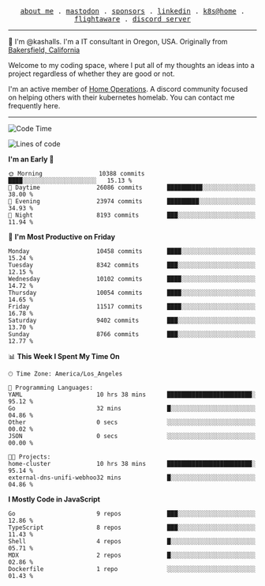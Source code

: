 <p align="center">
  <samp>
    <a href="https://jordanjones.org/">about me</a> .
    <a rel="me" href="https://mastodon.social/@kashall">mastodon</a> .
    <a href="https://github.com/sponsors/kashalls">sponsors</a> .
    <a href="https://linkedin.com/in/jordpjones">linkedin</a> .
    <a href="https://github.com/kashalls/home-cluster">k8s@home</a> .
    <a href="https://flightaware.com/adsb/stats/user/kashalls">flightaware</a> .
    <a href="https://discord.gg/V2WrCfqba9">discord server</a>
  </samp>
</p>

----------------------------------------------------------------

:wave: I'm @kashalls. I'm a IT consultant in Oregon, USA. Originally from [Bakersfield, California](https://maps.app.goo.gl/QQMtywTWghpXB6Tu6)

Welcome to my coding space, where I put all of my thoughts an ideas into a project regardless of whether they are good or not.

I'm an active member of [Home Operations](https://discord.gg/home-operations). A discord community focused on helping others with their kubernetes homelab. You can contact me frequently here.

----------------------------------------------------------------
<!--START_SECTION:waka-->
![Code Time](http://img.shields.io/badge/Code%20Time-2%2C356%20hrs%2038%20mins-blue)

![Lines of code](https://img.shields.io/badge/From%20Hello%20World%20I%27ve%20Written-11.1%20million%20lines%20of%20code-blue)

**I'm an Early 🐤** 

```text
🌞 Morning                10388 commits       ████░░░░░░░░░░░░░░░░░░░░░   15.13 % 
🌆 Daytime                26086 commits       ██████████░░░░░░░░░░░░░░░   38.00 % 
🌃 Evening                23974 commits       █████████░░░░░░░░░░░░░░░░   34.93 % 
🌙 Night                  8193 commits        ███░░░░░░░░░░░░░░░░░░░░░░   11.94 % 
```
📅 **I'm Most Productive on Friday** 

```text
Monday                   10458 commits       ████░░░░░░░░░░░░░░░░░░░░░   15.24 % 
Tuesday                  8342 commits        ███░░░░░░░░░░░░░░░░░░░░░░   12.15 % 
Wednesday                10102 commits       ████░░░░░░░░░░░░░░░░░░░░░   14.72 % 
Thursday                 10054 commits       ████░░░░░░░░░░░░░░░░░░░░░   14.65 % 
Friday                   11517 commits       ████░░░░░░░░░░░░░░░░░░░░░   16.78 % 
Saturday                 9402 commits        ███░░░░░░░░░░░░░░░░░░░░░░   13.70 % 
Sunday                   8766 commits        ███░░░░░░░░░░░░░░░░░░░░░░   12.77 % 
```


📊 **This Week I Spent My Time On** 

```text
🕑︎ Time Zone: America/Los_Angeles

💬 Programming Languages: 
YAML                     10 hrs 38 mins      ████████████████████████░   95.12 % 
Go                       32 mins             █░░░░░░░░░░░░░░░░░░░░░░░░   04.86 % 
Other                    0 secs              ░░░░░░░░░░░░░░░░░░░░░░░░░   00.02 % 
JSON                     0 secs              ░░░░░░░░░░░░░░░░░░░░░░░░░   00.00 % 

🐱‍💻 Projects: 
home-cluster             10 hrs 38 mins      ████████████████████████░   95.14 % 
external-dns-unifi-webhoo32 mins             █░░░░░░░░░░░░░░░░░░░░░░░░   04.86 % 
```

**I Mostly Code in JavaScript** 

```text
Go                       9 repos             ███░░░░░░░░░░░░░░░░░░░░░░   12.86 % 
TypeScript               8 repos             ███░░░░░░░░░░░░░░░░░░░░░░   11.43 % 
Shell                    4 repos             █░░░░░░░░░░░░░░░░░░░░░░░░   05.71 % 
MDX                      2 repos             █░░░░░░░░░░░░░░░░░░░░░░░░   02.86 % 
Dockerfile               1 repo              ░░░░░░░░░░░░░░░░░░░░░░░░░   01.43 % 
```




<!--END_SECTION:waka-->